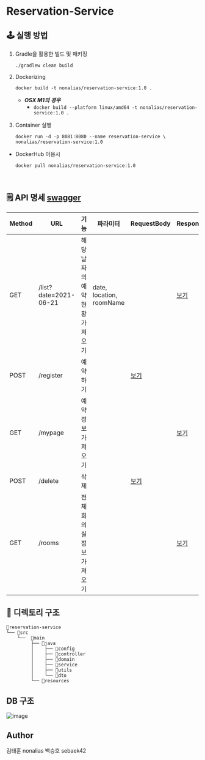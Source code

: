 # Reservation-Service

## 🕹 실행 방법

1. Gradle을 활용한 빌드 및 패키징

   ```
   ./gradlew clean build
   ```

2. Dockerizing

   ```
   docker build -t nonalias/reservation-service:1.0 .
   ```
   * ***OSX M1의 경우***
       * `docker build --platform linux/amd64 -t nonalias/reservation-service:1.0 .`

3. Container 실행

   ```
   docker run -d -p 8081:8080 --name reservation-service \
   nonalias/reservation-service:1.0
   ```

* DockerHub 이용시

  ```
  docker pull nonalias/reservation-service:1.0
  ```

<br/>

## 🗒 API 명세 [swagger](http://42meet.kro.kr:8081/swagger-ui.html)

|Method|URL|기능|파라미터|RequestBody|ResponseBody|
|------|---|---|------|-----------|------------|
|GET|/list?date=2021-06-21|해당 날짜의 예약 현황 가져오기|date, location, roomName||[보기](https://github.com/42Meet/reservation-service/blob/main/mdfiles/listResponse.md)|
|POST|/register|예약하기||[보기](https://github.com/42Meet/reservation-service/blob/main/mdfiles/register.md)||
|GET|/mypage|예약 정보 가져오기|||[보기](https://github.com/42Meet/reservation-service/blob/main/mdfiles/mypageResponse.md)|
|POST|/delete|삭제||[보기](https://github.com/42Meet/reservation-service/blob/main/mdfiles/delete.md)||
|GET|/rooms|전체 회의실 정보 가져오기|||[보기](https://github.com/42Meet/reservation-service/blob/main/mdfiles/roomsResponse.md)|

## 📕 디렉토리 구조

```
📁reservation-service
└── 📁src
    └──  📁main
         ├── 📁java
         │    ├── 📁config
         │    ├── 📁controller
         │    ├── 📁domain
         │    ├── 📁service
         │    ├── 📁utils
         │    └── 📁dto
         └── 📁resources
```


## DB 구조
![image](https://user-images.githubusercontent.com/43032377/122879335-be292780-d373-11eb-8801-134b861ae65d.png)

## Author
김태훈 nonalias
백승호 sebaek42
